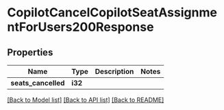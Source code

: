 # CopilotCancelCopilotSeatAssignmentForUsers200Response

## Properties

Name | Type | Description | Notes
------------ | ------------- | ------------- | -------------
**seats_cancelled** | **i32** |  | 

[[Back to Model list]](../README.md#documentation-for-models) [[Back to API list]](../README.md#documentation-for-api-endpoints) [[Back to README]](../README.md)


